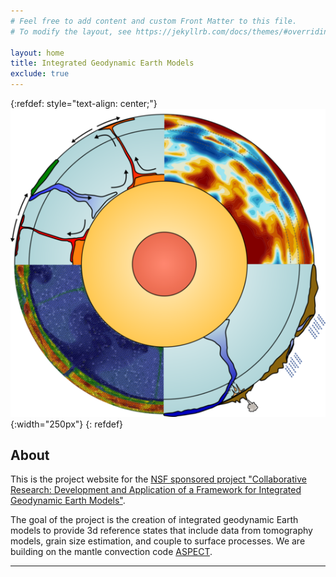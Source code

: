 ```yaml
---
# Feel free to add content and custom Front Matter to this file.
# To modify the layout, see https://jekyllrb.com/docs/themes/#overriding-theme-defaults

layout: home
title: Integrated Geodynamic Earth Models
exclude: true
---
```


{:refdef: style="text-align: center;"}
![Logo](images/logo.png){:width="250px"}
{: refdef}

## About

This is the project website for the [NSF sponsored project "Collaborative
Research: Development and Application of a Framework for Integrated Geodynamic
Earth Models"](https://www.nsf.gov/awardsearch/showAward?AWD_ID=1925595&HistoricalAwards=false).

The goal of the project is the creation of integrated geodynamic Earth models
to provide 3d reference states that include data from tomography models,
grain size estimation, and couple to surface processes. We are building
on the mantle convection code [ASPECT](https://aspect.geodynamics.org).


***
